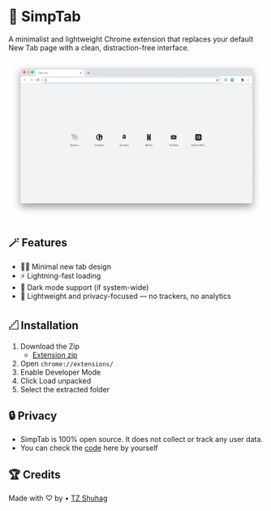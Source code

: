 # 📸 SimpTab 
A minimalist and lightweight Chrome extension that replaces your default New Tab page with a clean, distraction-free interface.

![Logo](https://raw.githubusercontent.com/tz-shuhag/tz-shuhag.github.io/refs/heads/main/assets/images/tab.webp)

## 🪄 Features
- 🧘‍♂️ Minimal new tab design
- ⚡ Lightning-fast loading
- 🌙 Dark mode support (if system-wide)
- 🧩 Lightweight and privacy-focused — no trackers, no analytics

## 𓊍 Installation
1. Download the Zip
   - [Extension zip](https://github.com/tz-shuhag/SimpTab/archive/refs/heads/main.zip)
3. Open `chrome://extensions/`
4. Enable Developer Mode
5. Click Load unpacked
6. Select the extracted folder

## 🔒 Privacy
- SimpTab is 100% open source. It does not collect or track any user data.
- You can check the [code](https://github.com/tz-shuhag/SimpTab) here by yourself

## 🏆 Credits

Made with ♡ by •󠁏󠁏 [TZ Shuhag](https://tz-shuhag.github.io)

